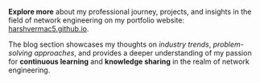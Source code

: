 **Explore more** about my professional journey, projects, and insights in the field of network engineering on my portfolio website: [harshvermac5.github.io](https://harshvermac5.github.io).

The blog section showcases my thoughts on *industry trends*, *problem-solving approaches*, and provides a deeper understanding of my passion for **continuous learning** and **knowledge sharing** in the realm of network engineering.
